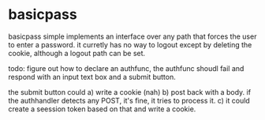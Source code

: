 # basicpass

basicpass simple implements an interface over any path that forces the user to enter a password. it curretly has no way to logout except by deleting the cookie, although a logout path can be set.

todo: figure out how to declare an authfunc, the authfunc shoudl fail and respond with an input text box and a submit button.

the submit button could
a) write a cookie (nah)
b) post back with a body. if the authhandler detects any POST, it's fine, it tries to process it.
c) it could create a seession token based on that and write a cookie.
